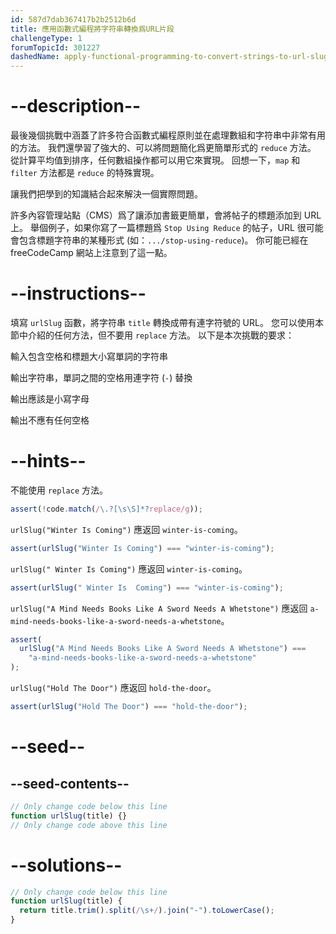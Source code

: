 ```yaml
---
id: 587d7dab367417b2b2512b6d
title: 應用函數式編程將字符串轉換爲URL片段
challengeType: 1
forumTopicId: 301227
dashedName: apply-functional-programming-to-convert-strings-to-url-slugs
---
```


# --description--

最後幾個挑戰中涵蓋了許多符合函數式編程原則並在處理數組和字符串中非常有用的方法。 我們還學習了強大的、可以將問題簡化爲更簡單形式的 `reduce` 方法。 從計算平均值到排序，任何數組操作都可以用它來實現。 回想一下，`map` 和 `filter` 方法都是 `reduce` 的特殊實現。

讓我們把學到的知識結合起來解決一個實際問題。

許多內容管理站點（CMS）爲了讓添加書籤更簡單，會將帖子的標題添加到 URL 上。 舉個例子，如果你寫了一篇標題爲 `Stop Using Reduce` 的帖子，URL 很可能會包含標題字符串的某種形式 (如：`.../stop-using-reduce`)。 你可能已經在 freeCodeCamp 網站上注意到了這一點。

# --instructions--

填寫 `urlSlug` 函數，將字符串 `title` 轉換成帶有連字符號的 URL。 您可以使用本節中介紹的任何方法，但不要用 `replace` 方法。 以下是本次挑戰的要求：

輸入包含空格和標題大小寫單詞的字符串

輸出字符串，單詞之間的空格用連字符 (`-`) 替換

輸出應該是小寫字母

輸出不應有任何空格

# --hints--

不能使用 `replace` 方法。

```js
assert(!code.match(/\.?[\s\S]*?replace/g));
```

`urlSlug("Winter Is Coming")` 應返回 `winter-is-coming`。

```js
assert(urlSlug("Winter Is Coming") === "winter-is-coming");
```

`urlSlug(" Winter Is Coming")` 應返回 `winter-is-coming`。

```js
assert(urlSlug(" Winter Is  Coming") === "winter-is-coming");
```

`urlSlug("A Mind Needs Books Like A Sword Needs A Whetstone")` 應返回 `a-mind-needs-books-like-a-sword-needs-a-whetstone`。

```js
assert(
  urlSlug("A Mind Needs Books Like A Sword Needs A Whetstone") ===
    "a-mind-needs-books-like-a-sword-needs-a-whetstone"
);
```

`urlSlug("Hold The Door")` 應返回 `hold-the-door`。

```js
assert(urlSlug("Hold The Door") === "hold-the-door");
```

# --seed--

## --seed-contents--

```js
// Only change code below this line
function urlSlug(title) {}
// Only change code above this line
```

# --solutions--

```js
// Only change code below this line
function urlSlug(title) {
  return title.trim().split(/\s+/).join("-").toLowerCase();
}
```
